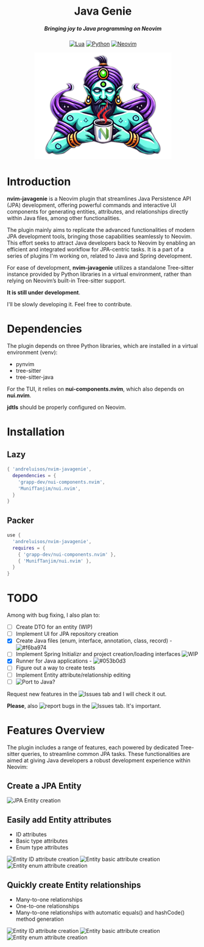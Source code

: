 <div align="center">

# Java Genie

##### Bringing joy to Java programming on Neovim

[![Lua](https://img.shields.io/badge/Lua-blue.svg?style=for-the-badge&logo=lua)](http://www.lua.org)
[![Python](https://img.shields.io/badge/python-3670A0?style=for-the-badge&logo=python&logoColor=ffdd54)](http://www.python.org)
[![Neovim](https://img.shields.io/badge/Neovim%200.9+-blue.svg?style=for-the-badge&logo=neovim)](https://neovim.io)

<img alt="Nvim's Java-Genie" height="280" src="https://github.com/andreluisos/nvim-javagenie/blob/media/logo.png" />
</div>

# Introduction

**nvim-javagenie** is a Neovim plugin that streamlines Java Persistence API (JPA) development, offering powerful commands and interactive UI components for generating entities, attributes, and relationships directly within Java files, among other functionalities.

The plugin mainly aims to replicate the advanced functionalities of modern JPA development tools, bringing those capabilities seamlessly to Neovim. This effort seeks to attract Java developers back to Neovim by enabling an efficient and integrated workflow for JPA-centric tasks. It is a part of a series of plugins I'm working on, related to Java and Spring development.

For ease of development, **nvim-javagenie** utilizes a standalone Tree-sitter instance provided by Python libraries in a virtual environment, rather than relying on Neovim’s built-in Tree-sitter support.

**It is still under development**.

I'll be slowly developing it. Feel free to contribute.

# Dependencies

The plugin depends on three Python libraries, which are installed in a virtual environment (venv):

- pynvim
- tree-sitter
- tree-sitter-java

For the TUI, it relies on **nui-components.nvim**, which also depends on **nui.nvim**.

**jdtls** should be properly configured on Neovim.

# Installation

## Lazy

```lua
{ 'andreluisos/nvim-javagenie',
  dependencies = {
    'grapp-dev/nui-components.nvim',
    'MunifTanjim/nui.nvim',
  }
}
```

## Packer

```lua
use {
  'andreluisos/nvim-javagenie',
  requires = {
    { 'grapp-dev/nui-components.nvim' },
    { 'MunifTanjim/nui.nvim' },
  }
}
```

# TODO

Among with bug fixing, I also plan to:

- [ ] Create DTO for an entity (WIP)
- [ ] Implement UI for JPA repository creation
- [x] Create Java files (enum, interface, annotation, class, record) - ![#f6ba974](https://github.com/andreluisos/nvim-javagenie/commit/f6ba97411af316226dde400be704c1f1a91d96f4)
- [ ] Implement Spring Initializr and project creation/loading interfaces ![WIP](https://github.com/andreluisos/nvim-javagenie/tree/29-implement-project-creation)
- [x] Runner for Java applications - ![#053b0d3](https://github.com/andreluisos/nvim-javagenie/commit/053b0d3e4f6d2c600b13cc04e4876696859074c8)
- [ ] Figure out a way to create tests
- [ ] Implement Entity attribute/relationship editing
- [ ] ![Port to Java?](https://github.com/andreluisos/nvim-jpagenie/issues/9)

Request new features in the ![**Issues**](https://github.com/andreluisos/nvim-jpagenie/issues) tab and I will check it out.

**Please**, also ![**report bugs**](https://github.com/andreluisos/nvim-jpagenie/issues) in the ![**Issues**](https://github.com/andreluisos/nvim-jpagenie/issues) tab. It's important.

# Features Overview

The plugin includes a range of features, each powered by dedicated Tree-sitter queries, to streamline common JPA tasks. These functionalities are aimed at giving Java developers a robust development experience within Neovim:

## Create a JPA Entity

![JPA Entity creation](https://github.com/andreluisos/nvim-jpagenie/blob/media/create_entity.gif)

## Easily add Entity attributes

- ID attributes
- Basic type attributes
- Enum type attributes

![Entity ID attribute creation](https://github.com/andreluisos/nvim-jpagenie/blob/media/create_id_attribute.gif)
![Entity basic attribute creation](https://github.com/andreluisos/nvim-jpagenie/blob/media/create_basic_attribute.gif)
![Entity enum attribute creation](https://github.com/andreluisos/nvim-jpagenie/blob/media/create_enum_attribute.gif)

## Quickly create Entity relationships

- Many-to-one relationships
- One-to-one relationships
- Many-to-one relationships with automatic equals() and hashCode() method generation

![Entity ID attribute creation](https://github.com/andreluisos/nvim-jpagenie/blob/media/create_many_to_one.gif)
![Entity basic attribute creation](https://github.com/andreluisos/nvim-jpagenie/blob/media/create_one_to_one.gif)
![Entity enum attribute creation](https://github.com/andreluisos/nvim-jpagenie/blob/media/create_many_to_many.gif)
